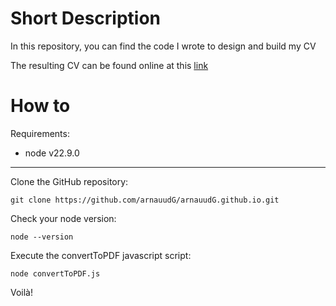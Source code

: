 # Short Description

In this repository, you can find the code I wrote to design and build my CV

The resulting CV can be found online at this [link](https://arnauudg.github.io)

# How to 

Requirements:

<ul>
    <li>node v22.9.0</li>
</ul>

<hr>

Clone the GitHub repository:

```
git clone https://github.com/arnauudG/arnauudG.github.io.git
```

Check your node version:

```
node --version
```

Execute the convertToPDF javascript script:

```
node convertToPDF.js
```

Voilà!
